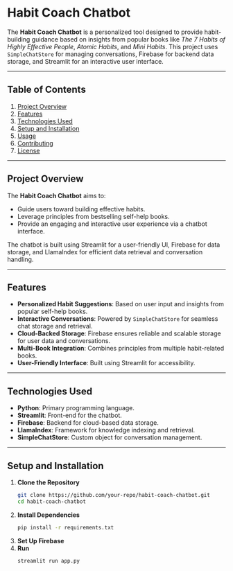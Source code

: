 # Habit Coach Chatbot

The **Habit Coach Chatbot** is a personalized tool designed to provide habit-building guidance based on insights from popular books like *The 7 Habits of Highly Effective People*, *Atomic Habits*, and *Mini Habits*. This project uses `SimpleChatStore` for managing conversations, Firebase for backend data storage, and Streamlit for an interactive user interface.

---

## Table of Contents

1. [Project Overview](#project-overview)
2. [Features](#features)
3. [Technologies Used](#technologies-used)
4. [Setup and Installation](#setup-and-installation)
5. [Usage](#usage)
6. [Contributing](#contributing)
7. [License](#license)

---

## Project Overview

The **Habit Coach Chatbot** aims to:
- Guide users toward building effective habits.
- Leverage principles from bestselling self-help books.
- Provide an engaging and interactive user experience via a chatbot interface.

The chatbot is built using Streamlit for a user-friendly UI, Firebase for data storage, and LlamaIndex for efficient data retrieval and conversation handling.

---

## Features

- **Personalized Habit Suggestions**: Based on user input and insights from popular self-help books.
- **Interactive Conversations**: Powered by `SimpleChatStore` for seamless chat storage and retrieval.
- **Cloud-Backed Storage**: Firebase ensures reliable and scalable storage for user data and conversations.
- **Multi-Book Integration**: Combines principles from multiple habit-related books.
- **User-Friendly Interface**: Built using Streamlit for accessibility.

---

## Technologies Used

- **Python**: Primary programming language.
- **Streamlit**: Front-end for the chatbot.
- **Firebase**: Backend for cloud-based data storage.
- **LlamaIndex**: Framework for knowledge indexing and retrieval.
- **SimpleChatStore**: Custom object for conversation management.

---

## Setup and Installation

1. **Clone the Repository**
   ```bash
   git clone https://github.com/your-repo/habit-coach-chatbot.git
   cd habit-coach-chatbot
2. **Install Dependencies**
   ```bash
   pip install -r requirements.txt
3. **Set Up Firebase**
4. **Run**
   ```bash
   streamlit run app.py

